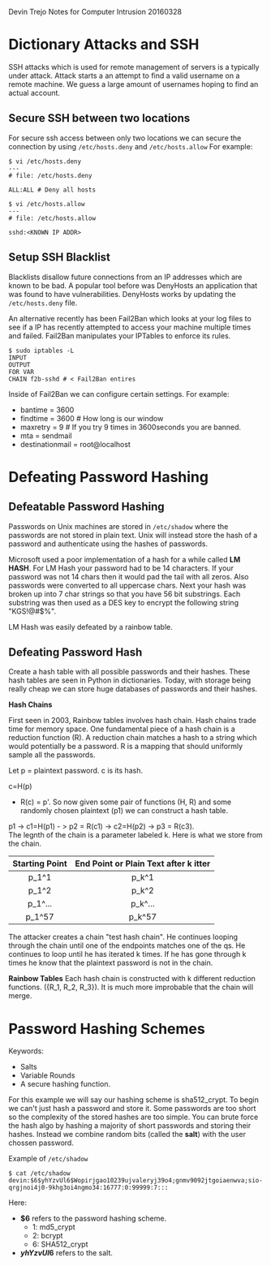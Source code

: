Devin Trejo
Notes for Computer Intrusion 20160328

# Dictionary Attacks and SSH
SSH attacks which is used for remote management of servers is a typically
under attack. Attack starts a an attempt to find a valid username on a 
remote machine. We guess a large amount of usernames hoping to find an 
actual account. 

## Secure SSH between two locations
For secure ssh access between only two locations we can
secure the connection by using `/etc/hosts.deny` and `/etc/hosts.allow`
For example:

``` shell
$ vi /etc/hosts.deny
---
# file: /etc/hosts.deny

ALL:ALL # Deny all hosts
```

```shell
$ vi /etc/hosts.allow
---
# file: /etc/hosts.allow

sshd:<KNOWN IP ADDR>
```

## Setup SSH Blacklist 
Blacklists disallow future connections from an IP addresses which are known
to be bad. A popular tool before was DenyHosts an application that was found
to have vulnerabilities. DenyHosts works by updating the `/etc/hosts.deny` 
file. 

An alternative recently has been Fail2Ban which
looks at your log files to see if a IP has recently attempted to access
your machine multiple times and failed. Fail2Ban manipulates your
IPTables to enforce its rules.

``` shell
$ sudo iptables -L
INPUT
OUTPUT
FOR VAR
CHAIN f2b-sshd # < Fail2Ban entires
```

Inside of Fail2Ban we can configure certain settings. For example:
- bantime = 3600
- findtime = 3600 # How long is our window
- maxretry = 9 # If you try 9 times in 3600seconds you are banned. 
- mta = sendmail
- destinationmail = root@localhost

# Defeating Password Hashing
## Defeatable Password Hashing
Passwords on Unix machines are stored in `/etc/shadow` where the passwords
are not stored in plain text. Unix will instead store the hash of a password
and authenticate using the hashes of passwords.

Microsoft used a poor implementation of a hash for a while called **LM HASH**.
For LM Hash your password had to be 14 characters. If your password was
not 14 chars then it would pad the tail with all zeros. Also passwords were
converted to all uppercase chars. Next your hash was broken up into
7 char strings so that you have 56 bit substrings. Each substring was then
used as a DES key to encrypt the following string "KGS!@#$%". 

LM Hash was easily defeated by a rainbow table.

## Defeating Password Hash
Create a hash table with all possible passwords and their hashes. These
hash tables are seen in Python in dictionaries. Today, with storage being
really cheap we can store huge databases of passwords and their hashes. 

**Hash Chains**

First seen in 2003, Rainbow tables involves hash chain. Hash chains trade
time for memory space. One fundamental piece of a hash chain is a reduction
function (R). A reduction chain matches a hash to a string which would 
potentially be a password. R is a mapping that should uniformly sample all 
the passwords. 

Let p = plaintext password. c is its hash. 

c=H(p)

- R(c) = p'.
So now given some pair of functions (H, R) and some randomly chosen plaintext
(p1) we can construct a hash table. 

p1 -> c1=H(p1) - > p2 = R(c1) -> c2=H(p2) -> p3 = R(c3).  
The legnth of the chain is a parameter labeled k. Here is what we store
from the chain. 

| Starting Point | End Point or Plain Text after k itter |
|:---:|:---:|
| p_1^1 | p_k^1 |
| p_1^2 | p_k^2 |
| p_1^... | p_k^... |
| p_1^57 | p_k^57 |


The attacker creates a chain "test hash chain". He continues looping through
the chain until one of the endpoints matches one of the qs. He continues
to loop until he has iterated k times. If he has gone through k times he
know that the plaintext password is not in the chain. 

**Rainbow Tables**
Each hash chain is constructed with k different reduction functions. 
({R_1, R_2, R_3}). It is much more improbable that the chain will merge.

# Password Hashing Schemes
Keywords:
- Salts
- Variable Rounds
- A secure hashing function. 

For this example we will say our hashing scheme is sha512_crypt. To begin
we can't just hash a password and store it. Some passwords are too short 
so the complexity of the stored hashes are too simple. You can brute force
the hash algo by hashing a majority of short passwords and storing their 
hashes.
Instead we combine random bits (called the **salt**) with the user chossen 
password. 

Example of `/etc/shadow`

``` shell
$ cat /etc/shadow
devin:$6$yhYzvUl6$Wopirjgao10239ujvaleryj39o4;gnmv9092jtgoiaenwva;sio-qrgjnoi4j0-9khg3oi4ngmo34:16777:0:99999:7:::
```

Here:
- **$6** refers to the password hashing scheme.
    - 1: md5_crypt
    - 2: bcrypt
    - 6: SHA512_crypt
- **$yhYzvUl6$** refers to the salt. 

